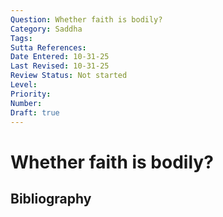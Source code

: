 ```yaml
---
Question: Whether faith is bodily?
Category: Saddha
Tags: 
Sutta References: 
Date Entered: 10-31-25
Last Revised: 10-31-25
Review Status: Not started
Level: 
Priority: 
Number: 
Draft: true
---
```


# Whether faith is bodily?

## Bibliography

<!-- 

Notes:



-->
